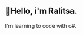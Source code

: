 🚀Hello, i'm Ralitsa.
-
I'm learning to code with c#.

<!---
RalitsaHr/RalitsaHr is a ✨ special ✨ repository because its `README.md` (this file) appears on your GitHub profile.
You can click the Preview link to take a look at your changes.
--->
